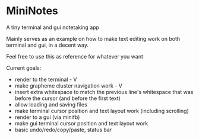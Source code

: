 # MiniNotes
A tiny terminal and gui notetaking app

Mainly serves as an example on how to make text editing work on both terminal and gui, in a decent way.

Feel free to use this as reference for whatever you want

Current goals:
 - render to the terminal - V
 - make grapheme cluster navigation work - V
 - insert extra whitespace to match the previous line's whitespace that was before the cursor (and before the first text)
 - allow loading and saving files
 - make terminal cursor position and text layout work (including scrolling)
 - render to a gui (via minifb)
 - make gui terminal cursor position and text layout work
 - basic undo/redo/copy/paste, status bar
